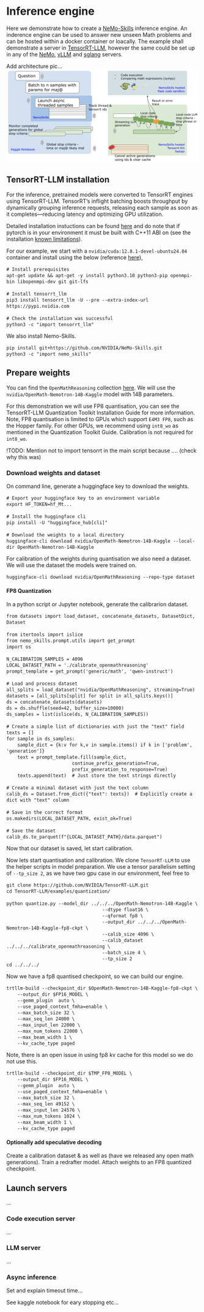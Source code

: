 # Inference engine

Here we demonstrate how to create a [NeMo-Skills](https://nvidia.github.io/NeMo-Skills/) inference engine. An inderence engine can be used to answer new unseen Math problems and can be hosted within a docker container or loacally. The example shall demonstrate a server in [TensorRT-LLM](https://github.com/NVIDIA/TensorRT-LLM), however the same could be set up in any of the [NeMo](https://github.com/NVIDIA/NeMo), [vLLM](https://github.com/vllm-project/vllm) and [sglang](https://github.com/sgl-project/sglang) servers.

Add architecture pic...
![Alt text](../figs/inference_engine.png)

## TensorRT-LLM installation

For the inference, pretrained models were converted to TensorRT engines using TensorRT-LLM. TensorRT’s inflight batching boosts throughput by dynamically grouping inference requests, releasing each sample as soon as it completes—reducing latency and optimizing GPU utilization.

Detailed installation instuctions can be found [here](https://github.com/NVIDIA/TensorRT-LLM?tab=readme-ov-file#getting-started) and do note that if pytorch is in your environment it must be built with C++11 ABI on (see the installation [known limitations](https://nvidia.github.io/TensorRT-LLM/installation/linux.html)).

For our example, we start with a `nvidia/cuda:12.8.1-devel-ubuntu24.04` container and install using the below (reference [here](https://github.com/nv-guomingz/TensorRT-LLM/blob/v0.14.0/docs/source/installation/linux.md#installing-on-linux)),
```
# Install prerequisites
apt-get update && apt-get -y install python3.10 python3-pip openmpi-bin libopenmpi-dev git git-lfs

# Install tensorrt_llm
pip3 install tensorrt_llm -U --pre --extra-index-url https://pypi.nvidia.com

# Check the installation was successful
python3 -c "import tensorrt_llm"
```

We also install Nemo-Skills.
```
pip install git+https://github.com/NVIDIA/NeMo-Skills.git
python3 -c "import nemo_skills"
```

## Prepare weights

You can find the `OpenMathReasoning` collection [here](https://huggingface.co/collections/nvidia/openmathreasoning-68072c0154a5099573d2e730). We will use the `nvidia/OpenMath-Nemotron-14B-Kaggle` model with 14B parameters.

For this demonstration we will use FP8 quantisation, you can see the TensorRT-LLM Quantization Toolkit Installation Guide for more information. Note, FP8 quantisation is limited to GPUs which support `E4M3 FP8`, such as the Hopper family. For other GPUs, we recommend using `int8_wo` as mentioned in the Quantization Toolkit Guide. Calibration is not required for `int8_wo`.

!TODO: Mention not to import tensorrt in the main script because .... (check why this was)

### Download weights and dataset

On command line, generate a huggingface key to download the weights.
```
# Export your huggingface key to an environment variable
export HF_TOKEN=hf_Mt...

# Install the huggingface cli
pip install -U "huggingface_hub[cli]"

# Download the weights to a local directory
huggingface-cli download nvidia/OpenMath-Nemotron-14B-Kaggle --local-dir OpenMath-Nemotron-14B-Kaggle
```

For calibration of the weights during quantisation we also need a dataset. We will use the dataset the models were trained on.
```
huggingface-cli download nvidia/OpenMathReasoning --repo-type dataset
```

#### FP8 Quantization

In a python script or Jupyter notebook, generate the calibrarion dataset.
```
from datasets import load_dataset, concatenate_datasets, DatasetDict, Dataset

from itertools import islice
from nemo_skills.prompt.utils import get_prompt
import os

N_CALIBRATION_SAMPLES = 4096
LOCAL_DATASET_PATH = './calibrate_openmathreasoning'
prompt_template = get_prompt('generic/math', 'qwen-instruct')

# Load and process dataset
all_splits = load_dataset("nvidia/OpenMathReasoning", streaming=True)
datasets = [all_splits[split] for split in all_splits.keys()]
ds = concatenate_datasets(datasets)
ds = ds.shuffle(seed=42, buffer_size=10000)
ds_samples = list(islice(ds, N_CALIBRATION_SAMPLES))

# Create a simple list of dictionaries with just the "text" field
texts = []
for sample in ds_samples:
    sample_dict = {k:v for k,v in sample.items() if k in ['problem', 'generation']}
    text = prompt_template.fill(sample_dict,
                        continue_prefix_generation=True,
                        prefix_generation_to_response=True)
    texts.append(text)  # Just store the text strings directly

# Create a minimal dataset with just the text column
calib_ds = Dataset.from_dict({"text": texts})  # Explicitly create a dict with "text" column

# Save in the correct format
os.makedirs(LOCAL_DATASET_PATH, exist_ok=True)

# Save the dataset
calib_ds.to_parquet(f"{LOCAL_DATASET_PATH}/data.parquet")
```

Now that our dataset is saved, let start calibration.

Now lets start quantisation and calibration.
We clone `TensorRT-LLM` to use the helper scripts in model preparation.
We use a tensor parallelism setting of `--tp_size 2`, as we have two gpu case in our environment, feel free to

```
git clone https://github.com/NVIDIA/TensorRT-LLM.git
cd TensorRT-LLM/examples/quantization/

python quantize.py --model_dir ../../../OpenMath-Nemotron-14B-Kaggle \
                                   --dtype float16 \
                                   --qformat fp8 \
                                   --output_dir ../../../OpenMath-Nemotron-14B-Kaggle-fp8-ckpt \
                                   --calib_size 4096 \
                                   --calib_dataset ../../../calibrate_openmathreasoning \
                                   --batch_size 4 \
                                   --tp_size 2
cd ../../../
```

Now we have a fp8 quantised checkpoint, so we can build our engine.
```
trtllm-build --checkpoint_dir $OpenMath-Nemotron-14B-Kaggle-fp8-ckpt \
    --output_dir $FP16_MODEL \
    --gemm_plugin  auto \
    --use_paged_context_fmha=enable \
    --max_batch_size 32 \
    --max_seq_len 24000 \
    --max_input_len 22000 \
    --max_num_tokens 22000 \
    --max_beam_width 1 \
    --kv_cache_type paged
```
Note, there is an open issue in using fp8 kv cache for this model so we do not use this.

```
trtllm-build --checkpoint_dir $TMP_FP8_MODEL \
    --output_dir $FP16_MODEL \
    --gemm_plugin  auto \
    --use_paged_context_fmha=enable \
    --max_batch_size 32 \
    --max_seq_len 49152 \
    --max_input_len 24576 \
    --max_num_tokens 1024 \
    --max_beam_width 1 \
    --kv_cache_type paged
```


#### Optionally add speculative decoding

Create a calibration dataset & as well as (have we released any open math generations).
Train a redrafter model.
Attach weights to an FP8 quantized checkpoint.


## Launch servers

...

### Code execution server

...

### LLM server

...

### Async inference

Set and explain timeout time...

See kaggle notebook for eary stopping etc...









